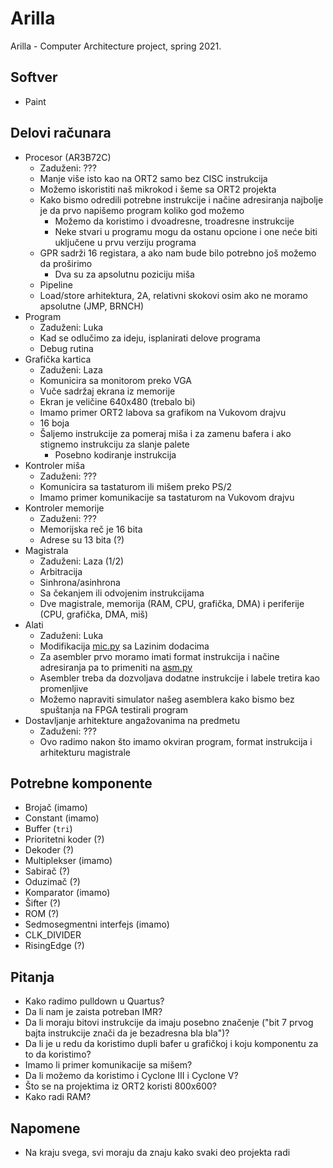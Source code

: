 # Arilla
Arilla - Computer Architecture project, spring 2021.

## Softver
- Paint

## Delovi računara
- Procesor (AR3B72C)
    - Zaduženi: ???
    - Manje više isto kao na ORT2 samo bez CISC instrukcija
    - Možemo iskoristiti naš mikrokod i šeme sa ORT2 projekta
    - Kako bismo odredili potrebne instrukcije i načine adresiranja najbolje je da prvo napišemo program koliko god možemo
        - Možemo da koristimo i dvoadresne, troadresne instrukcije
        - Neke stvari u programu mogu da ostanu opcione i one neće biti uključene u prvu verziju programa
    - GPR sadrži 16 registara, a ako nam bude bilo potrebno još možemo da proširimo
        - Dva su za apsolutnu poziciju miša
    - Pipeline
    - Load/store arhitektura, 2A, relativni skokovi osim ako ne moramo apsolutne (JMP, BRNCH)
- Program
    - Zaduženi: Luka
    - Kad se odlučimo za ideju, isplanirati delove programa
	- Debug rutina
- Grafička kartica
    - Zaduženi: Laza
    - Komunicira sa monitorom preko VGA
    - Vuče sadržaj ekrana iz memorije
    - Ekran je veličine 640x480 (trebalo bi)
    - Imamo primer ORT2 labova sa grafikom na Vukovom drajvu
	- 16 boja
	- Šaljemo instrukcije za pomeraj miša i za zamenu bafera i ako stignemo instrukciju za slanje palete
		- Posebno kodiranje instrukcija
- Kontroler miša
    - Zaduženi: ???
    - Komunicira sa tastaturom ili mišem preko PS/2
    - Imamo primer komunikacije sa tastaturom na Vukovom drajvu
- Kontroler memorije
    - Zaduženi: ???
    - Memorijska reč je 16 bita
    - Adrese su 13 bita (?)
- Magistrala
    - Zaduženi: Laza (1/2)
    - Arbitracija
    - Sinhrona/asinhrona
    - Sa čekanjem ili odvojenim instrukcijama
	- Dve magistrale, memorija (RAM, CPU, grafička, DMA) i periferije (CPU, grafička, DMA, miš)
- Alati
    - Zaduženi: Luka
    - Modifikacija [mic.py](https://github.com/KockaAdmiralac/ORT2/blob/master/mic/mic.py) sa Lazinim dodacima
    - Za asembler prvo moramo imati format instrukcija i načine adresiranja pa to primeniti na [asm.py](https://github.com/KockaAdmiralac/ORT2/blob/master/asm/asm.py)
	- Asembler treba da dozvoljava dodatne instrukcije i labele tretira kao promenljive
    - Možemo napraviti simulator našeg asemblera kako bismo bez spuštanja na FPGA testirali program
- Dostavljanje arhitekture angažovanima na predmetu
    - Zaduženi: ???
    - Ovo radimo nakon što imamo okviran program, format instrukcija i arhitekturu magistrale

## Potrebne komponente
- Brojač (imamo)
- Constant (imamo)
- Buffer (`tri`)
- Prioritetni koder (?)
- Dekoder (?)
- Multiplekser (imamo)
- Sabirač (?)
- Oduzimač (?)
- Komparator (imamo)
- Šifter (?)
- ROM (?)
- Sedmosegmentni interfejs (imamo)
- CLK_DIVIDER
- RisingEdge (?)

## Pitanja
- Kako radimo pulldown u Quartus?
- Da li nam je zaista potreban IMR?
- Da li moraju bitovi instrukcije da imaju posebno značenje ("bit 7 prvog bajta instrukcije znači da je bezadresna bla bla")?
- Da li je u redu da koristimo dupli bafer u grafičkoj i koju komponentu za to da koristimo?
- Imamo li primer komunikacije sa mišem?
- Da li možemo da koristimo i Cyclone III i Cyclone V?
- Što se na projektima iz ORT2 koristi 800x600?
- Kako radi RAM?

## Napomene
- Na kraju svega, svi moraju da znaju kako svaki deo projekta radi

